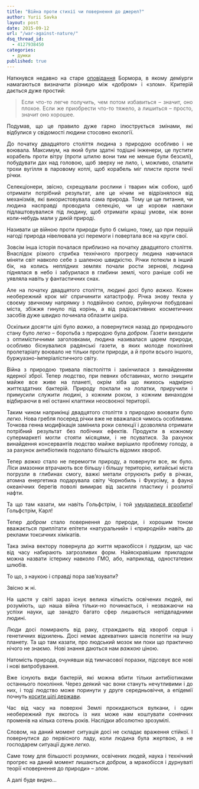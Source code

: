 ```yaml
---
title: "Війна проти стихії чи повернення до джерел?"
author: Yurii Savka
layout: post
date: 2015-09-12
url: "/war-against-nature/"
dsq_thread_id: 
  - 4127938450
categories: 
  - думки
published: true
---
```


<div style="text-align: justify;">
  <p>
    Наткнувся недавно на старе <a href="http://bormor.livejournal.com/407608.html" target="_blank">оповідання</a> Бормора, в якому деміурги намагаються визначити різницю між «добром» і «злом». Критерій дається дуже простий:
  </p>
  
  <blockquote>
    <p>
      Если что-то легче получить, чем потом избавиться &#8211; значит, оно плохое. Если же приобрести что-то тяжело, а лишиться &#8211; просто, значит оно хорошее.
    </p>
  </blockquote>
  
  <p>
    Подумав, що це правило дуже гарно ілюструється змінами, які відбулися у свідомості людини стосовно екології.
  </p>
  
  <p>
    До початку двадцятого століття людина з природою особливо і не воювала. Максимум, на який були здатні тодішні інженери, це пустити корабель проти вітру (проти штилю вони тим не менше були безсилі), побудувати дах над головою, щоб зверху не лило, і, можливо, спалити трохи вугілля в паровому котлі, щоб корабель міг плисти проти течії річки.
  </p>
  
  <p>
    Селекціонери, звісно, схрещували рослини і тварин між собою, щоб отримати потрібний результат, але це нічим не відрізнялося від механізмів, які використовувала сама природа. Тому це ще питання, чи людина насправді проводила селекцію, чи це корови навпаки підлаштовувалися під людину, щоб отримати кращі умови, ніж вони коли-небудь мали у дикій природі.
  </p>
  
  <p>
    Називати це війною проти природи було б смішно, тому, що при першій нагоді природа нівелювала усі перемоги і повертала все на круги свої.
  </p>
  
  <p>
    Зовсім інша історія почалася приблизно на початку двадцятого століття. Внаслідок різкого стрибка технічного прогресу людина навчилася міняти світ навколо себе з шаленою швидкістю. Річки потекли в інший бік, на колись неплідних землях почали рости зернові, людина піднялася в небо і забурилася в глибини землі, чого раніше собі не уявляла навіть у фантастичних снах.
  </p>
  
  <p>
    Але на початку двадцятого століття, людині досі було <em>важко</em>. Кожен необережний крок міг спричинити катастрофу. Річка знову текла у своєму звичному напрямку з подвійною силою, руйнуючи побудовані міста, збіжжя гинуло під корінь, а від радіоактивних косметичних засобів дуже швидко починала облазити шкіра.
  </p>
  
  <p>
    Оскільки досягти цілі було <em>важко</em>, а повернутися назад до природнього стану було <em>легко</em> – боротьба з природою була <em>добром</em>. Газети виходили з оптимістичними заголовками, людина називалася царем природи, особливо біснувалися радянські газети, в яких молоде покоління пролетаріату воювало не тільки проти природи, а й проти всього іншого, буржуазно-імперіалістичного світу.
  </p>
  
  <p>
    Війна з природою тривала півстоліття і закінчилася з винайденням ядерної зброї. Тепер людство, при певних обставинах, могло знищити майже все живе на планеті, окрім хіба що якихось надмірно життєздатних бактерій. Природу поклали на лопатки, приручили і примусили служити людині, з кожним роком, з кожним винаходом відбираючи в неї останні клаптики неосвоєної території.
  </p>
  
  <p>
    Таким чином наприкінці двадцятого століття з природою воювати було <em>легко</em>. Нова гребля посеред річки вже не вважалася чимось особливим. Точкова генна модифікація замінила роки селекції і дозволяла отримати потрібний результат без побічних ефектів. Продукти в кожному супермаркеті могли стояти місяцями, і не псуватися. За рахунок винайдення консервантів людство майже вирішило проблему голоду, а за рахунок антибіотиків подолало більшість відомих хвороб.
  </p>
  
  <p>
    Тепер <em>важко</em> стало не перемогти природу, а повернути все, як було. Ліси амазонки втрачають все більшу і більшу територію, китайські міста погрузли в глибинах смогу, важкі метали отруюють рибу в річках, атомна енергетика подарувала світу Чорнобиль і Фукусіму, а фауна океанічних берегів поволі вимирає від засилля пластику і розлитої нафти.
  </p>
  
  <p>
    Та що там казати, ми навіть Гольфстрім, і той <a href="https://uk.wikipedia.org/wiki/%D0%93%D0%BE%D0%BB%D1%8C%D1%84%D1%81%D1%82%D1%80%D1%96%D0%BC#.D0.90.D0.BD.D0.BE.D0.BC.D0.B0.D0.BB.D1.96.D1.97_2010_.D1.80.D0.BE.D0.BA.D1.83" target="_blank">умудрилися вгробити</a>! Гольфстрім, Карл!
  </p>
  
  <p>
    Тепер <em>добром</em> стало повернення до природи, і хорошим тоном вважається приплітати епітети «натуральний» і «природній» навіть до реклами токсичних хімікатів.
  </p>
  
  <p>
    Така зміна вектору повернула до життя мракобісся і луддизм, що час від часу набирають загрозливих форм. Найяскравішим прикладом можна назвати істерику навколо ГМО, або, наприклад, одностатевих шлюбів.
  </p>
  
  <p>
    То що, з наукою і справді пора зав’язувати?
  </p>
  
  <p>
    Звісно ж ні.
  </p>
  
  <p>
    На щастя у світі зараз існує велика кількість освічених людей, які розуміють, що наша війна тільки-но починається, і незважаючи на успіхи науки, ще занадто багато сфер лишаються непідвладними людині.
  </p>
  
  <p>
    Люди досі помирають від раку, страждають від хвороб серця і генетичних відхилень. Досі немає адекватних шансів полетіти на іншу планету. Та що там казати, про людський мозок ми поки що практично нічого не знаємо.  Нові знання даються нам <em>важкою</em> ціною.
  </p>
  
  <p>
    Натомість природа, очунявши від тимчасової поразки, підсовує все нові і нові випробування.
  </p>
  
  <p>
    Вже існують види бактерій, які можна вбити тільки антибіотиками останнього покоління. Через деякий час вони стануть нечутливими і до них, і тоді людство може поринути у друге середньовіччя, а епідемії почнуть <a href="http://www.who.int/mediacentre/news/releases/2014/amr-report/en/" target="_blank">косити цілі держави</a>.
  </p>
  
  <p>
    Час від часу на поверхні Землі прокидаються вулкани, і один необережний пук якогось із них може нам коштувати сонячних променів на кілька сотень років. Наслідки абсолютно зрозумілі.
  </p>
  
  <p>
    Словом, на даний момент ситуація досі не складає враження стійкої. І повернутися до первісного ладу, коли людина була жертвою, а не господарем ситуації дуже <em>легко.</em>
  </p>
  
  <p>
    Саме тому для більшості розумних, освічених людей, наука і технічний прогрес на даний момент лишаються <em>добром, </em>а мракобісся і дурнуваті теорії «повернення до природи» &#8211; <em>злом</em>.
  </p>
  
  <p>
    А далі буде видно…
  </p>
</div>
</div>
